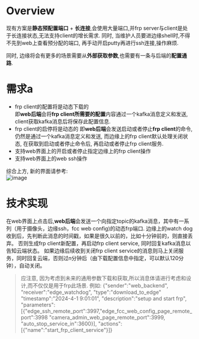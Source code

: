 # Overview 
现有方案是**静态预配置端口** + **长连接**,会使用大量端口,并frp server与client是处于长连接状态,无法支持client的增长需求.
同时, 当维护人员要进边缘shell时,不得不先到web上查看预分配的端口, 再手动开启putty再进行ssh连接,操作麻烦.

同时, 边缘将会有更多的场景需要从**外部获取参数**,也需要有一条与后端的**配置通路**.

# 需求a
* frp client的配置将是动态下载的    
即**web后端**会将**frp client所需要的配置**内容通过一个kafka消息定义和发送, client获取kafka消息后将保存此配置信息.
* frp client的启停将是动态的
即**web后端**会发送启动或者停止**frp client**的命令, 仍然是通过一个kafka消息定义和发送, 而边缘上的frp client默认处理关闭状态, 在获取到启动或者停止命令后, 再启动或者停止frp client服务.
* 支持web界面上的开启或者停止指定边缘上的frp client操作
* 支持web界面上的web ssh操作

综合上方, 新的界面请参考:    
![image](https://github.com/shaojun/open_docs/assets/3241829/3cbb11a7-688f-4976-9e66-f4d7de2f10e6)

# 技术实现
在web界面上点击后,**web后端**会发送一个向指定topic的kafka消息，其中有一系列（用于摄像头，边缘ssh，fcc web config)的动态frp端口.
边缘上的watch dog收到后，先判断此消息的时间戳，如果是很久以前的，比如十分钟前的，则直接丢弃。
否则生成frp client新配置，再启动frp client service, 同时回复kafka消息以告知云端状态。
如果边缘后续收到关闭frp client service的消息则马上关闭服务，同时回复云端，否则过n分钟后（由下载配置信息中指定，可以默认120分钟），自动关闭。

> 应注意, 因为考虑到未来的通用参数下载和获取,所以消息体请进行考虑和设计,而不仅仅是用于frp此场景.
> 例如:
> {"sender":"web_backend", "receiver":"edge_watchdog", "type":"download_to_edge" "timestamp":"2024-4-1 9:01:01", "description":"setup and start frp",
> "parameters":[{"edge_ssh_remote_port":3997,"edge_fcc_web_config_page_remote_port":3998 "camera_admin_web_page_remote_port":3999,
> "auto_stop_service_in":3600}],
> "actions":[{"name":"start_frp_client_service"}]}

